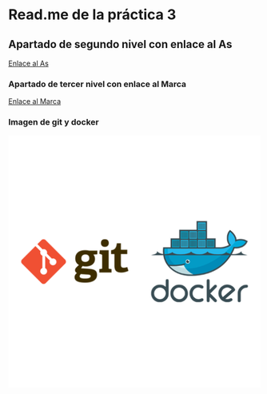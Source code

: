 # Read.me de la práctica 3
## Apartado de segundo nivel con enlace al As
[Enlace al As](https://as.com/)
### Apartado de tercer nivel con enlace al Marca
[Enlace al Marca](https://www.marca.com/)
### Imagen de git y docker
![Imagen Git y Docker](/imagenes/gitydocker.png)